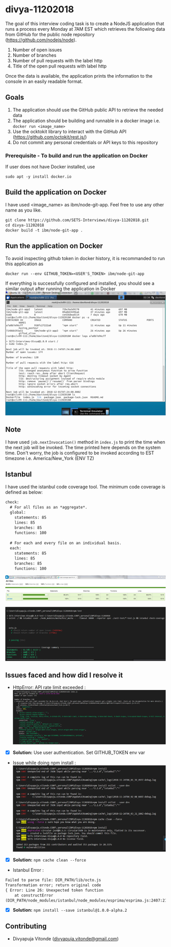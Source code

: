 # divya-11202018
The goal of this interview coding task is to create a NodeJS application that runs a process every Monday at 7AM EST which retrieves the following data from GitHub for the public node repository (https://github.com/nodejs/node).

1. Number of open issues
2. Number of branches
3. Number of pull requests with the label http
4. Title of the open pull requests with label http

Once the data is available, the application prints the information to the console in an easily readable format.

## Goals
1. The application should use the GitHub public API to retrieve the needed data
2. The application should be building and runnable in a docker image i.e. `docker run <image_name>`
3. Use the ocktokit library to interact with the GitHub API (https://github.com/octokit/rest.js/)
4. Do not commit any personal credentials or API keys to this repository

### Prerequisite - To build and run the application on Docker
If user does not have Docker installed, use
```
sudo apt -y install docker.io
```
## Build the application on Docker
I have used <image_name> as ibm/node-git-app. Feel free to use any other name as you like.
```
git clone https://github.com/SETS-Interviews/divya-11202018.git
cd divya-11202018
docker build -t ibm/node-git-app .
```

## Run the application on Docker

To avoid inspecting github token in docker history, it is recommanded to run this application as
```
docker run --env GITHUB_TOKEN=<USER'S_TOKEN> ibm/node-git-app
```
If everything is successfully configured and installed, you should see a similar output after running the application in Docker
![outputFromDocker](https://github.com/SETS-Interviews/divya-11202018/blob/dev/ScreenShots/outputFromDocker.PNG)
## Note

I have used `job.nextInvocation()` method in `index.js` to print the time when the next job will be invoked. The time printed here depends on the system time. Don't worry, the job is configured to be invoked according to EST timezone i.e. America/New_York (ENV TZ)

## Istanbul

I have used the istanbul code coverage tool. The minimum code coverage is defined as below:

```
check:
  # For all files as an *aggregate*.
  global:
    statements: 85
    lines: 85
    branches: 85
    functions: 100

  # For each and every file on an individual basis.
  each:
    statements: 85
    lines: 85
    branches: 85
    functions: 100

```
![codeCoverageHtmlReport](https://github.com/SETS-Interviews/divya-11202018/blob/dev/ScreenShots/codeCoverageHtmlReport.PNG)

![codeCoverageLocal](https://github.com/SETS-Interviews/divya-11202018/blob/dev/ScreenShots/codeCoverageLocal.PNG)

## Issues faced and how did I resolve it
 - HttpError: API rate limit exceeded :
 ![accessLimitExceed](https://github.com/SETS-Interviews/divya-11202018/blob/dev/ScreenShots/accessLimitExceed.PNG)
 - [x] **Solution:** Use user authentication. Set GITHUB_TOKEN env var
 
 - Issue while doing npm install :
 ![npmCacheError](https://github.com/SETS-Interviews/divya-11202018/blob/dev/ScreenShots/npmCacheError.PNG)
 - [x] **Solution:** `npm cache clean --force`
 
 - Istanbul Error :
```
Failed to parse file: DIR_PATH/lib/octo.js
Transformation error; return original code
{ Error: Line 26: Unexpected token function
    at constructError (DIR_PATH/node_modules/istanbul/node_modules/esprima/esprima.js:2407:21)
```
- [x] **Solution:** `npm install --save istanbul@1.0.0-alpha.2`
 
## Contributing

* Divyapuja Vitonde (divyapuja.vitonde@gmail.com)

